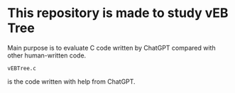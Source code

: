 # This repository is made to study vEB Tree

Main purpose is to evaluate C code written by ChatGPT compared with other human-written code.  
```
vEBTree.c  
```
is the code written with help from ChatGPT.
